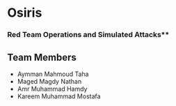 # Osiris
### Red Team Operations and Simulated Attacks**

## Team Members
- Aymman Mahmoud Taha
- Maged Magdy Nathan
- Amr Muhammad Hamdy
- Kareem Muhammad Mostafa
